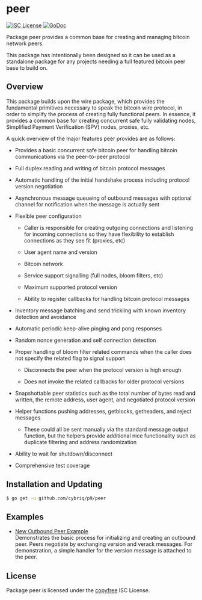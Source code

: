 # peer

[![ISC License](http://img.shields.io/badge/license-ISC-blue.svg)](http://copyfree.org)
[![GoDoc](https://img.shields.io/badge/godoc-reference-blue.svg)](http://godoc.org/github.com/cybriq/p9/peer)

Package peer provides a common base for creating and managing bitcoin network
peers.

This package has intentionally been designed so it can be used as a standalone
package for any projects needing a full featured bitcoin peer base to build on.

## Overview

This package builds upon the wire package, which provides the fundamental
primitives necessary to speak the bitcoin wire protocol, in order to simplify
the process of creating fully functional peers. In essence, it provides a common
base for creating concurrent safe fully validating nodes, Simplified Payment
Verification (SPV) nodes, proxies, etc.

A quick overview of the major features peer provides are as follows:

- Provides a basic concurrent safe bitcoin peer for handling bitcoin
  communications via the peer-to-peer protocol

- Full duplex reading and writing of bitcoin protocol messages

- Automatic handling of the initial handshake process including protocol version
  negotiation

- Asynchronous message queueing of outbound messages with optional channel for
  notification when the message is actually sent

- Flexible peer configuration

    - Caller is responsible for creating outgoing connections and listening for
      incoming connections so they have flexibility to establish connections as
      they see fit (proxies, etc)

    - User agent name and version

    - Bitcoin network

    - Service support signalling (full nodes, bloom filters, etc)

    - Maximum supported protocol version

    - Ability to register callbacks for handling bitcoin protocol messages

- Inventory message batching and send trickling with known inventory detection
  and avoidance

- Automatic periodic keep-alive pinging and pong responses

- Random nonce generation and self connection detection

- Proper handling of bloom filter related commands when the caller does not
  specify the related flag to signal support

    - Disconnects the peer when the protocol version is high enough

    - Does not invoke the related callbacks for older protocol versions

- Snapshottable peer statistics such as the total number of bytes read and
  written, the remote address, user agent, and negotiated protocol version

- Helper functions pushing addresses, getblocks, getheaders, and reject messages

    - These could all be sent manually via the standard message output function,
      but the helpers provide additional nice functionality such as duplicate
      filtering and address randomization

- Ability to wait for shutdown/disconnect

- Comprehensive test coverage

## Installation and Updating

```bash
$ go get -u github.com/cybriq/p9/peer
```

## Examples

- [New Outbound Peer Example](https://godoc.org/github.com/cybriq/p9/peer#example-package--NewOutboundPeer)  
  Demonstrates the basic process for initializing and creating an outbound peer.
  Peers negotiate by exchanging version and verack messages. For demonstration,
  a simple handler for the version message is attached to the peer.

## License

Package peer is licensed under the [copyfree](http://copyfree.org) ISC License.
